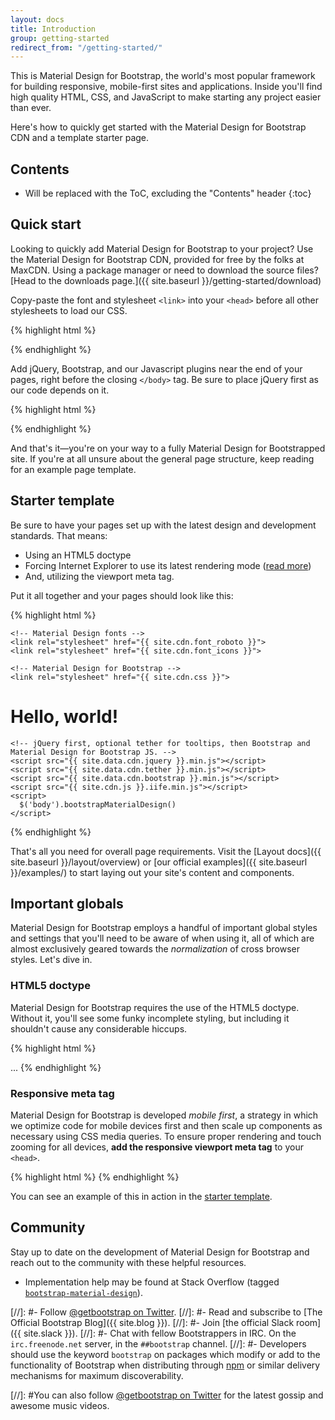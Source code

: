 ```yaml
---
layout: docs
title: Introduction
group: getting-started
redirect_from: "/getting-started/"
---
```


This is Material Design for Bootstrap, the world's most popular framework for building responsive, mobile-first sites and applications. 
Inside you'll find high quality HTML, CSS, and JavaScript to make starting any project easier than ever.

Here's how to quickly get started with the Material Design for Bootstrap CDN and a template starter page.

## Contents

* Will be replaced with the ToC, excluding the "Contents" header
{:toc}

## Quick start

Looking to quickly add Material Design for Bootstrap to your project? Use the Material Design for Bootstrap CDN, 
provided for free by the folks at MaxCDN. Using a package manager or need to download the source files? 
[Head to the downloads page.]({{ site.baseurl }}/getting-started/download)

Copy-paste the font and stylesheet `<link>` into your `<head>` before all other stylesheets to load our CSS.

{% highlight html %}
<!-- Material Design fonts -->
<link rel="stylesheet" href="{{ site.cdn.font_roboto }}">
<link rel="stylesheet" href="{{ site.cdn.font_icons }}">

<!-- Material Design for Bootstrap -->
<link rel="stylesheet" href="{{ site.cdn.css }}">
{% endhighlight %}

Add jQuery, Bootstrap, and our Javascript plugins near the end of your pages, right before the closing `</body>` tag. Be sure to place jQuery first as our code depends on it.

{% highlight html %}
<script src="{{ site.data.cdn.jquery }}.min.js"></script>
<script src="{{ site.data.cdn.tether }}.min.js"></script>
<script src="{{ site.data.cdn.bootstrap }}.min.js"></script>
<script src="{{ site.cdn.js }}.iife.min.js"></script>
<script>
  $('body').bootstrapMaterialDesign()
</script>
{% endhighlight %}

And that's it—you're on your way to a fully Material Design for Bootstrapped site. If you're at all unsure about the general page structure, keep reading for an example page template.

## Starter template

Be sure to have your pages set up with the latest design and development standards. That means:

* Using an HTML5 doctype
* Forcing Internet Explorer to use its latest rendering mode ([read more](http://stackoverflow.com/q/6771258))
* And, utilizing the viewport meta tag.

Put it all together and your pages should look like this:

{% highlight html %}
<!DOCTYPE html>
<html lang="en">
  <head>
    <!-- Required meta tags always come first -->
    <meta charset="utf-8">
    <meta name="viewport" content="width=device-width, initial-scale=1, shrink-to-fit=no">
    <meta http-equiv="x-ua-compatible" content="ie=edge">

    <!-- Material Design fonts -->
    <link rel="stylesheet" href="{{ site.cdn.font_roboto }}">
    <link rel="stylesheet" href="{{ site.cdn.font_icons }}">
    
    <!-- Material Design for Bootstrap -->
    <link rel="stylesheet" href="{{ site.cdn.css }}">
  </head>
  <body>
    <h1>Hello, world!</h1>

    <!-- jQuery first, optional tether for tooltips, then Bootstrap and Material Design for Bootstrap JS. -->
    <script src="{{ site.data.cdn.jquery }}.min.js"></script>
    <script src="{{ site.data.cdn.tether }}.min.js"></script>
    <script src="{{ site.data.cdn.bootstrap }}.min.js"></script>
    <script src="{{ site.cdn.js }}.iife.min.js"></script>
    <script>
      $('body').bootstrapMaterialDesign()
    </script>
  </body>
</html>
{% endhighlight %}

That's all you need for overall page requirements. Visit the [Layout docs]({{ site.baseurl }}/layout/overview) or [our official examples]({{ site.baseurl }}/examples/) to start laying out your site's content and components.

## Important globals

Material Design for Bootstrap employs a handful of important global styles and settings that you'll need to be aware of when using it, all of which are almost exclusively geared towards the *normalization* of cross browser styles. Let's dive in.

### HTML5 doctype

Material Design for Bootstrap requires the use of the HTML5 doctype. Without it, you'll see some funky incomplete styling, but including it shouldn't cause any considerable hiccups.

{% highlight html %}
<!DOCTYPE html>
<html lang="en">
  ...
</html>
{% endhighlight %}

### Responsive meta tag

Material Design for Bootstrap is developed *mobile first*, a strategy in which we optimize code for mobile devices first and then scale up components as necessary using CSS media queries. To ensure proper rendering and touch zooming for all devices, **add the responsive viewport meta tag** to your `<head>`.

{% highlight html %}
<meta name="viewport" content="width=device-width, initial-scale=1, shrink-to-fit=no">
{% endhighlight %}

You can see an example of this in action in the [starter template](#starter-template).


## Community

Stay up to date on the development of Material Design for Bootstrap and reach out to the community with these helpful resources.

- Implementation help may be found at Stack Overflow (tagged [`bootstrap-material-design`](https://stackoverflow.com/questions/tagged/bootstrap-material-design)).

[//]: #- Follow [@getbootstrap on Twitter](https://twitter.com/getbootstrap).
[//]: #- Read and subscribe to [The Official Bootstrap Blog]({{ site.blog }}).
[//]: #- Join [the official Slack room]({{ site.slack }}).
[//]: #- Chat with fellow Bootstrappers in IRC. On the `irc.freenode.net` server, in the `##bootstrap` channel.
[//]: #- Developers should use the keyword `bootstrap` on packages which modify or add to the functionality of Bootstrap when distributing through [npm](https://www.npmjs.com/browse/keyword/bootstrap) or similar delivery mechanisms for maximum discoverability.

[//]: #You can also follow [@getbootstrap on Twitter](https://twitter.com/getbootstrap) for the latest gossip and awesome music videos.
